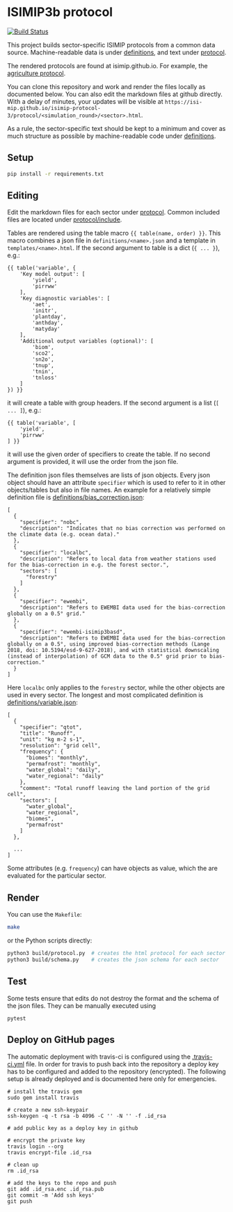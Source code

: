 ISIMIP3b protocol
=================

[![Build Status](https://travis-ci.org/ISI-MIP/isimip-protocol-3.svg?branch=master)](https://travis-ci.org/ISI-MIP/isimip-protocol-3)

This project builds sector-specific ISIMIP protocols from a common data source.
Machine-readable data is under [definitions](definitions/), and text under [protocol](protocol/).

The rendered protocols are found at isimip.github.io. For example,
the [agriculture protocol](https://isi-mip.github.io/isimip-protocol-3/protocol/ISIMIP3b/agriculture.html).

You can clone this repository and work and render the files locally as documented below.
You can also edit the markdown files at github directly. With a delay of minutes,
your updates will be visible at `https://isi-mip.github.io/isimip-protocol-3/protocol/<simulation_round>/<sector>.html`.

As a rule, the sector-specific text should be kept to a minimum and cover
as much structure as possible by machine-readable code under [definitions](definitions/).


Setup
-----

```bash
pip install -r requirements.txt
```

Editing
-------

Edit the markdown files for each sector under [protocol](protocol). Common included files are located under [protocol/include](protocol/include).

Tables are rendered using the table macro `{{ table(name, order) }}`. This macro combines a json file in `definitions/<name>.json` and a template in `templates/<name>.html`. If the second argument to table is a dict (`{ ... }`), e.g.:

```
{{ table('variable', {
    'Key model output': [
        'yield',
        'pirrww'
    ],
    'Key diagnostic variables': [
        'aet',
        'initr',
        'plantday',
        'anthday',
        'matyday'
    ],
    'Additional output variables (optional)': [
        'biom',
        'sco2',
        'sn2o',
        'tnup',
        'tnin',
        'tnloss'
    ]
}) }}
```

it will create a table with group headers. If the second argument is a list (`[ ... ]`), e.g.:

```
{{ table('variable', [
    'yield',
    'pirrww'
] }}
```

it will use the given order of specifiers to create the table. If no second argument is provided, it will use the order from the json file.

The definition json files themselves are lists of json objects. Every json object should have an attribute `specifier` which is used to refer to it in other objects/tables but also in file names. An example for a relatively simple definition file is [definitions/bias_correction.json](definitions/bias_correction.json):

```
[
  {
    "specifier": "nobc",
    "description": "Indicates that no bias correction was performed on the climate data (e.g. ocean data)."
  },
  {
    "specifier": "localbc",
    "description": "Refers to local data from weather stations used for the bias-correction in e.g. the forest sector.",
    "sectors": [
      "forestry"
    ]
  },
  {
    "specifier": "ewembi",
    "description": "Refers to EWEMBI data used for the bias-correction globally on a 0.5° grid."
  },
  {
    "specifier": "ewembi-isimip3basd",
    "description": "Refers to EWEMBI data used for the bias-correction globally on a 0.5°, using improved bias-correction methods (Lange 2018, doi: 10.5194/esd-9-627-2018), and with statistical downscaling (instead of interpolation) of GCM data to the 0.5° grid prior to bias-correction."
  }
]
```

Here `localbc` only applies to the `forestry` sector, while the other objects are used in every sector. The longest and most complicated definition is [definitions/variable.json](definitions/variable.json):

```
[
  {
    "specifier": "qtot",
    "title": "Runoff",
    "unit": "kg m-2 s-1",
    "resolution": "grid cell",
    "frequency": {
      "biomes": "monthly",
      "permafrost": "monthly",
      "water_global": "daily",
      "water_regional": "daily"
    },
    "comment": "Total runoff leaving the land portion of the grid cell",
    "sectors": [
      "water_global",
      "water_regional",
      "biomes",
      "permafrost"
    ]
  },

  ...
]
```

Some attributes (e.g. `frequency`) can have objects as value, which the are evaluated for the particular sector.


Render
------

You can use the `Makefile`:

```bash
make
```

or the Python scripts directly:

```bash
python3 build/protocol.py  # creates the html protocol for each sector
python3 build/schema.py    # creates the json schema for each sector
```

Test
----

Some tests ensure that edits do not destroy the format and the schema of the json files. They can be manually executed using

```
pytest
```

Deploy on GitHub pages
----------------------

The automatic deployment with travis-ci is configured using the [.travis-ci.yml](.travis-ci.yml) file. In order for travis to push back into the repository a deploy key has to be configured and added to the repository (encrypted). The following setup is already deployed and is documented here only for emergencies.

```
# install the travis gem
sudo gem install travis

# create a new ssh-keypair
ssh-keygen -q -t rsa -b 4096 -C '' -N '' -f .id_rsa

# add public key as a deploy key in github

# encrypt the private key
travis login --org
travis encrypt-file .id_rsa

# clean up
rm .id_rsa

# add the keys to the repo and push
git add .id_rsa.enc .id_rsa.pub
git commit -m 'Add ssh keys'
git push
```
